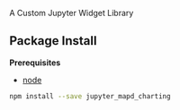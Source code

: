A Custom Jupyter Widget Library

Package Install
---------------

**Prerequisites**
- [node](http://nodejs.org/)

```bash
npm install --save jupyter_mapd_charting
```

